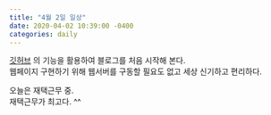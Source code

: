 ```yaml
---
title: "4월 2일 일상"
date: 2020-04-02 10:39:00 -0400
categories: daily
---
```


[깃허브](github.com) 의 기능을 활용하여 블로그를 처음 시작해 본다.   
웹페이지 구현하기 위해 웹서버를 구동할 필요도 없고 세상 신기하고 편리하다.   

오늘은 재택근무 중.   
재택근무가 최고다. ^^
